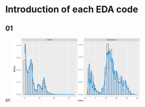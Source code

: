 # Introduction of each EDA code

## 01
`df`: 
<img src="https://github.com/nxl365/New_rank_score/blob/main/src/2_EDA/photo/01/1.png" alt="df" width="400" height="200">
